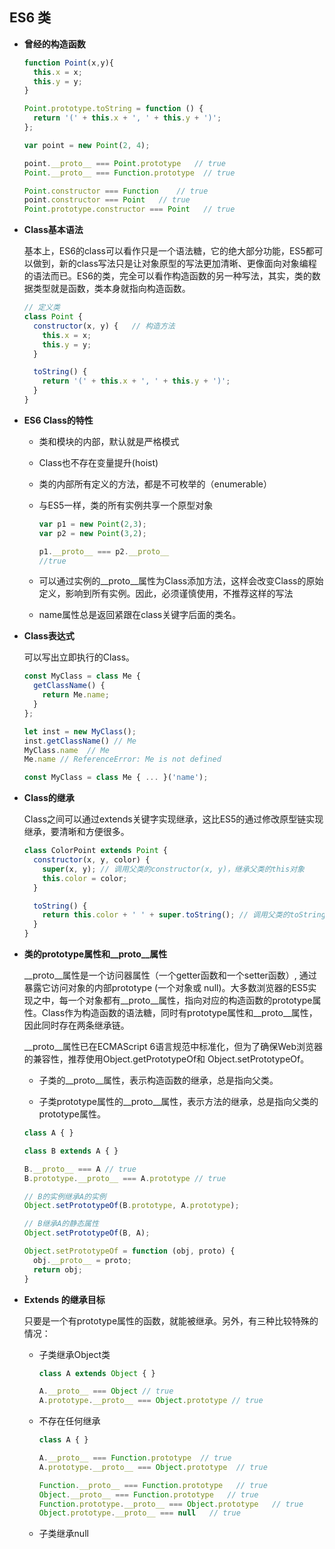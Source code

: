 ## ES6 类

* **曾经的构造函数**

  ```js
  function Point(x,y){
    this.x = x;
    this.y = y;
  }

  Point.prototype.toString = function () {
    return '(' + this.x + ', ' + this.y + ')';
  };

  var point = new Point(2, 4);

  point.__proto__ === Point.prototype   // true
  Point.__proto__ === Function.prototype  // true

  Point.constructor === Function    // true
  point.constructor === Point   // true
  Point.prototype.constructor === Point   // true
  ```

* **Class基本语法**  

  基本上，ES6的class可以看作只是一个语法糖，它的绝大部分功能，ES5都可以做到，新的class写法只是让对象原型的写法更加清晰、更像面向对象编程的语法而已。ES6的类，完全可以看作构造函数的另一种写法，其实，类的数据类型就是函数，类本身就指向构造函数。

  ```js
  // 定义类
  class Point {
    constructor(x, y) {   // 构造方法
      this.x = x;
      this.y = y;
    }

    toString() {
      return '(' + this.x + ', ' + this.y + ')';
    }
  }
  ```

* **ES6 Class的特性**

  - 类和模块的内部，默认就是严格模式

  - Class也不存在变量提升(hoist)

  - 类的内部所有定义的方法，都是不可枚举的（enumerable）

  - 与ES5一样，类的所有实例共享一个原型对象  

    ```js
    var p1 = new Point(2,3);
    var p2 = new Point(3,2);

    p1.__proto__ === p2.__proto__
    //true
    ```

  - 可以通过实例的__proto__属性为Class添加方法，这样会改变Class的原始定义，影响到所有实例。因此，必须谨慎使用，不推荐这样的写法

  - name属性总是返回紧跟在class关键字后面的类名。

* **Class表达式**

  可以写出立即执行的Class。

  ```js
  const MyClass = class Me {
    getClassName() {
      return Me.name;
    }
  };

  let inst = new MyClass();
  inst.getClassName() // Me
  MyClass.name  // Me
  Me.name // ReferenceError: Me is not defined

  const MyClass = class Me { ... }('name');
  ```

* **Class的继承**

  Class之间可以通过extends关键字实现继承，这比ES5的通过修改原型链实现继承，要清晰和方便很多。

  ```js
  class ColorPoint extends Point {
    constructor(x, y, color) {
      super(x, y); // 调用父类的constructor(x, y)，继承父类的this对象
      this.color = color;
    }

    toString() {
      return this.color + ' ' + super.toString(); // 调用父类的toString()
    }
  }
  ```

* **类的prototype属性和__proto__属性**

  __proto__属性是一个访问器属性（一个getter函数和一个setter函数）, 通过暴露它访问对象的内部prototype (一个对象或 null)。大多数浏览器的ES5实现之中，每一个对象都有__proto__属性，指向对应的构造函数的prototype属性。Class作为构造函数的语法糖，同时有prototype属性和__proto__属性，因此同时存在两条继承链。

  __proto__属性已在ECMAScript 6语言规范中标准化，但为了确保Web浏览器的兼容性，推荐使用Object.getPrototypeOf和 Object.setPrototypeOf。

  - 子类的__proto__属性，表示构造函数的继承，总是指向父类。

  - 子类prototype属性的__proto__属性，表示方法的继承，总是指向父类的prototype属性。

  ```js
  class A { }

  class B extends A { }

  B.__proto__ === A // true
  B.prototype.__proto__ === A.prototype // true

  // B的实例继承A的实例
  Object.setPrototypeOf(B.prototype, A.prototype);

  // B继承A的静态属性
  Object.setPrototypeOf(B, A);

  Object.setPrototypeOf = function (obj, proto) {
    obj.__proto__ = proto;
    return obj;
  }
  ```

* **Extends 的继承目标**

  只要是一个有prototype属性的函数，就能被继承。另外，有三种比较特殊的情况：

  - 子类继承Object类

    ```js
    class A extends Object { }

    A.__proto__ === Object // true
    A.prototype.__proto__ === Object.prototype // true
    ```

  - 不存在任何继承

    ```js
    class A { }

    A.__proto__ === Function.prototype  // true
    A.prototype.__proto__ === Object.prototype  // true
    
    Function.__proto__ === Function.prototype   // true
    Object.__proto__ === Function.prototype   // true
    Function.prototype.__proto__ === Object.prototype   // true
    Object.prototype.__proto__ === null   // true
    ```

  - 子类继承null